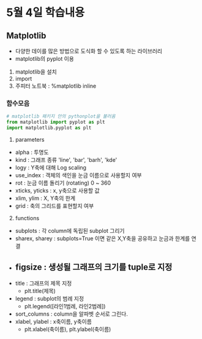 # 5월 4일 학습내용
## Matplotlib
- 다양한 데이를 많은 방법으로 도식화 할 수 있도록 하는 라이브러리
- matplotlib의 pyplot 이용
1. matplotlib을 설치
2. import
3. 주피터 노트북 : %matplotlib inline

### 함수모음

```python
# matplotlib 패키지 안의 pythonplot을 불러옴
from matplotlib import pyplot as plt
import matplotlib.pyplot as plt
```
1. parameters
- alpha : 투명도
- kind : 그래프 종류 'line', 'bar', 'barh', 'kde'
- logy : Y축에 대해 Log scaling
- use_index : 객체의 색인을 눈금 이름으로 사용할지 여부
- rot : 눈금 이름 돌리기 (rotating) 0 ~ 360
- xticks, yticks : x, y축으로 사용할 값
- xlim, ylim : X, Y축의 한계
- grid : 축의 그리드를 표현할지 여부

2. functions
- subplots : 각 column에 독립된 subplot 그리기
- sharex, sharey : subplots=True 이면 같은 X,Y축을 공유하고 눈금과 한계를 연결
- figsize : 생성될 그래프의 크기를 tuple로 지정
  - 
- title : 그래프의 제목 지정
  - plt.title(제목)
- legend : subplot의 범례 지정
  - plt.legend([라인1범례, 라인2범례])
- sort_columns : column을 알파벳 순서로 그린다.
- xlabel, ylabel : x축이름, y축이름
  - plt.xlabel(축이름), plt.ylabel(축이름)